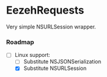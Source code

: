 # EezehRequests
Very simple NSURLSession wrapper.

### Roadmap
- [ ] Linux support:
  - [ ] Substitute NSJSONSerialization
  - [x] Substitute NSURLSession
